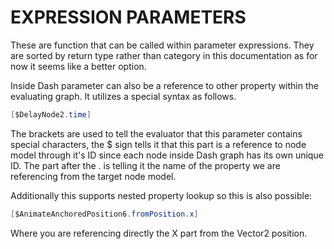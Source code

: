 # EXPRESSION PARAMETERS

These are function that can be called within parameter expressions. They are sorted by return type rather than category in this documentation as for now it seems like a better option.

Inside Dash parameter can also be a reference to other property within the evaluating graph. It utilizes a special syntax as follows.
```c#
[$DelayNode2.time]
```
The brackets are used to tell the evaluator that this parameter contains special characters, the $ sign tells it that this part is a reference to node model through it's ID since each node inside Dash graph has its own unique ID. The part after the . is telling it the name of the property we are referencing from the target node model.

Additionally this supports nested property lookup so this is also possible:
```c#
[$AnimateAnchoredPosition6.fromPosition.x]
```

Where you are referencing directly the X part from the Vector2 position.
